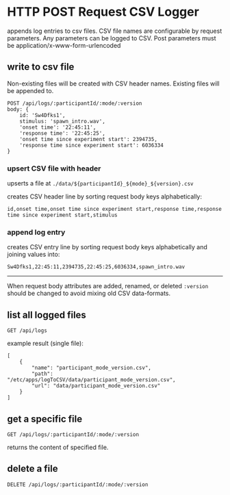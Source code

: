 # HTTP POST Request CSV Logger

appends log entries to csv files. CSV file names are configurable by request parameters. Any parameters can be logged to CSV. Post parameters must be application/x-www-form-urlencoded

 
## write to csv file

Non-existing files will be created with CSV header names. Existing files will be appended to.
```
POST /api/logs/:participantId/:mode/:version
body: { 
    id: 'Sw4Dfks1',
    stimulus: 'spawn_intro.wav',
    'onset time': '22:45:11',
    'response time': '22:45:25',
    'onset time since experiment start': 2394735,
    'response time since experiment start': 6036334
}
```

### upsert CSV file with header
upserts a file at `./data/${participantId}_${mode}_${version}.csv`

creates CSV header line by sorting request body keys alphabetically:
```
id,onset time,onset time since experiment start,response time,response time since experiment start,stimulus
```

### append log entry
creates CSV entry line by sorting request body keys alphabetically and joining values into:

```
Sw4Dfks1,22:45:11,2394735,22:45:25,6036334,spawn_intro.wav
```

--------------

When request body attributes are added, renamed, or deleted `:version` should be changed to avoid mixing old CSV data-formats. 

## list all logged files

`GET /api/logs`

example result (single file): 
```angular2html
[
    {
        "name": "participant_mode_version.csv",
        "path": "/etc/apps/logToCSV/data/participant_mode_version.csv",
        "url": "data/participant_mode_version.csv"
    }
]
```

## get a specific file

`GET /api/logs/:participantId/:mode/:version`

returns the content of specified file.

## delete a file

`DELETE /api/logs/:participantId/:mode/:version`

